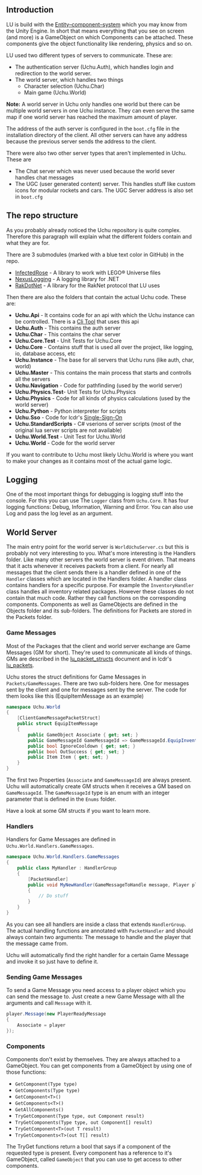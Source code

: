 ## Introduction
LU is build with the [Entity–component–system](https://en.wikipedia.org/wiki/Entity_component_system) which you may know from the Unity Engine. In short that means everything that you see on screen (and more) is a GameObject on which Components can be attached. These components give the object functionality like rendering, physics and so on. 

LU used two different types of servers to communicate. These are: 
* The authentication server (Uchu.Auth), which handles login and redirection to the world server. 
* The world server, which handles two things
  * Character selection (Uchu.Char)
  * Main game (Uchu.World)

**Note:** A world server in Uchu only handles one world but there can be multiple world servers in one Uchu instance. They can even serve the same map if one world server has reached the maximum amount of player. 

The address of the auth server is configured in the `boot.cfg` file in the installation directory of the client. All other servers can have any address because the previous server sends the address to the client.

There were also two other server types that aren't implemented in Uchu. These are
* The Chat server which was never used because the world sever handles chat messages
* The UGC (user generated content) server. This handles stuff like custom icons for modular rockets and cars. The UGC Server address is also set in `boot.cfg`

## The repo structure
As you probably already noticed the Uchu repository is quite complex. Therefore this paragraph will explain what the different folders contain and what they are for.

There are 3 submodules (marked with a blue text color in GitHub) in the repo.
* [InfectedRose](https://github.com/Wincent01/InfectedRose) - A library to work with LEGO® Universe files
* [NexusLogging](https://github.com/TheNexusAvenger/Nexus-Logging) - A logging library for .NET
* [RakDotNet](https://github.com/UchuServer/RakDotNet) - A library for the RakNet protocol that LU uses

Then there are also the folders that contain the actual Uchu code. These are:

* **Uchu.Api** - It contains code for an api with which the Uchu instance can be controlled. There is a [Cli Tool](https://github.com/UchuServer/cli) that uses this api
* **Uchu.Auth** - This contains the auth server
* **Uchu.Char** - This contains the char server
* **Uchu.Core.Test** - Unit Tests for Uchu.Core
* **Uchu.Core** - Contains stuff that is used all over the project, like logging, io, database access, etc
* **Uchu.Instance** - The base for all servers that Uchu runs (like auth, char, world)
* **Uchu.Master** - This contains the main process that starts and controlls all the servers
* **Uchu.Navigation** - Code for pathfinding (used by the world server)
* **Uchu.Physics.Test**- Unit Tests for Uchu.Physics
* **Uchu.Physics** - Code for all kinds of physics calculations (used by the world server)
* **Uchu.Python** - Python interpreter for scripts
* **Uchu.Sso** - Code for lcdr's [Single-Sign-On](https://github.com/lcdr/sso_auth)
* **Uchu.StandardScripts** - C# vserions of server scripts (most of the original lua server scripts are not available)
* **Uchu.World.Test** - Unit Test for Uchu.World
* **Uchu.World** - Code for the world server

If you want to contribute to Uchu most likely Uchu.World is where you want to make your changes as it contains most of the actual game logic.

## Logging
One of the most important things for debugging is logging stuff into the console. For this you can use The `Logger` class from `Uchu.Core`. It has four logging functions: Debug, Information, Warning and Error. You can also use Log and pass the log level as an argument. 

## World Server
The main entry point for the world server is `WorldUchuServer.cs` but this is probably not very interesting to you. What's more interesting is the Handlers folder. Like many other servers the world server is event driven. That means that it acts whenever it receives packets from a client. For nearly all messages that the client sends there is a handler defined in one of the `Handler` classes which are located in the Handlers folder. A handler class contains handlers for a specific purpose. For example the `InventoryHandler` class handles all inventory related packages. However these classes do not contain that much code. Rather they call functions on the corresponding components. Components as well as GameObjects are defined in the Objects folder and its sub-folders. The definitions for Packets are stored in the Packets folder.

### Game Messages
Most of the Packages that the client and world server exchange are Game Messages (GM for short). They're used to communicate all kinds of things. GMs are described in the [lu_packet_structs](https://docs.google.com/document/d/1v9GB1gNwO0C81Rhd4imbaLN7z-R0zpK5sYJMbxPP3Kc) document and in lcdr's [lu_packets](https://lcdruniverse.org/lu_packets/lu_packets/).

Uchu stores the struct definitions for Game Messages in `Packets/GameMessages`. There are two sub-folders here. One for messages sent by the client and one for messages sent by the server. The code for them looks like this (EquipItemMessage as an example)

```c#
namespace Uchu.World
{
    [ClientGameMessagePacketStruct]
    public struct EquipItemMessage
    {
        public GameObject Associate { get; set; }
        public GameMessageId GameMessageId => GameMessageId.EquipInventory;
        public bool IgnoreCooldown { get; set; }
        public bool OutSuccess { get; set; }
        public Item Item { get; set; }
    }
}
```
The first two Properties (`Associate` and `GameMessageId`) are always present. Uchu will automatically create GM structs when it receives a GM based on `GameMessageId`. The `GameMessageId` type is an enum with an integer parameter that is defined in the `Enums` folder.

Have a look at some GM structs if you want to learn more.

### Handlers
Handlers for Game Messages are defined in `Uchu.World.Handlers.GameMessages`.

```c#
namespace Uchu.World.Handlers.GameMessages
{
    public class MyHandler : HandlerGroup
    {
        [PacketHandler]
        public void MyNewHandler(GameMessageToHandle message, Player player)
        {
            // Do stuff
        }
    }
}
```

As you can see all handlers are inside a class that extends `HandlerGroup`. The actual handling functions are annotated with `PacketHandler` and should always contain two arguments: The message to handle and the player that the message came from.

Uchu will automatically find the right handler for a certain Game Message and invoke it so just have to define it.

### Sending Game Messages
To send a Game Message you need access to a player object which you can send the message to. Just create a new Game Message with all the arguments and call `Message` with it.

```c#
player.Message(new PlayerReadyMessage
{
    Associate = player
});
```

### Components
Components don't exist by themselves. They are always attached to a GameObject. You can get components from a GameObject by using one of those functions:
* `GetComponent(Type type)`
* `GetComponents(Type type)`
* `GetComponent<T>()`
* `GetComponents<T>()`
* `GetAllComponents()`
* `TryGetComponent(Type type, out Component result)`
* `TryGetComponents(Type type, out Component[] result)`
* `TryGetComponent<T>(out T result)`
* `TryGetComponents<T>(out T[] result)`

The TryGet functions return a bool that says if a component of the requested type is present. Every component has a reference to it's GameObject, called `GameObject` that you can use to get access to other components.
